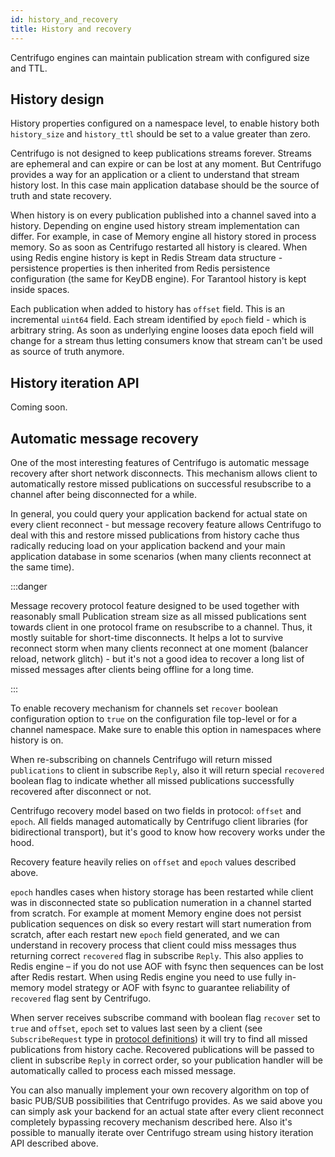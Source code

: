 ```yaml
---
id: history_and_recovery
title: History and recovery
---
```


Centrifugo engines can maintain publication stream with configured size and TTL.

## History design

History properties configured on a namespace level, to enable history both `history_size` and `history_ttl` should be set to a value greater than zero. 

Centrifugo is not designed to keep publications streams forever. Streams are ephemeral and can expire or can be lost at any moment. But Centrifugo provides a way for an application or a client to understand that stream history lost. In this case main application database should be the source of truth and state recovery.

When history is on every publication published into a channel saved into a history. Depending on engine used history stream implementation can differ. For example, in case of Memory engine all history stored in process memory. So as soon as Centrifugo restarted all history is cleared. When using Redis engine history is kept in Redis Stream data structure - persistence properties is then inherited from Redis persistence configuration (the same for KeyDB engine). For Tarantool history is kept inside spaces.

Each publication when added to history has `offset` field. This is an incremental `uint64` field. Each stream identified by `epoch` field - which is arbitrary string. As soon as underlying engine looses data epoch field will change for a stream thus letting consumers know that stream can't be used as source of truth anymore.

## History iteration API

Coming soon.

## Automatic message recovery

One of the most interesting features of Centrifugo is automatic message recovery after short network disconnects. This mechanism allows client to automatically restore missed publications on successful resubscribe to a channel after being disconnected for a while.

In general, you could query your application backend for actual state on every client reconnect - but message recovery feature allows Centrifugo to deal with this and restore missed publications from history cache thus radically reducing load on your application backend and your main application database in some scenarios (when many clients reconnect at the same time).

:::danger

Message recovery protocol feature designed to be used together with reasonably small Publication stream size as all missed publications sent towards client in one protocol frame on resubscribe to a channel. Thus, it mostly suitable for short-time disconnects. It helps a lot to survive reconnect storm when many clients reconnect at one moment (balancer reload, network glitch) - but it's not a good idea to recover a long list of missed messages after clients being offline for a long time.

:::

To enable recovery mechanism for channels set `recover` boolean configuration option to `true` on the configuration file top-level or for a channel namespace. Make sure to enable this option in namespaces where history is on.

When re-subscribing on channels Centrifugo will return missed `publications` to client in subscribe `Reply`, also it will return special `recovered` boolean flag to indicate whether all missed publications successfully recovered after disconnect or not.

Centrifugo recovery model based on two fields in protocol: `offset` and `epoch`. All fields managed automatically by Centrifugo client libraries (for bidirectional transport), but it's good to know how recovery works under the hood.

Recovery feature heavily relies on `offset` and `epoch` values described above.

`epoch` handles cases when history storage has been restarted while client was in disconnected state so publication numeration in a channel started from scratch. For example at moment Memory engine does not persist publication sequences on disk so every restart will start numeration from scratch, after each restart new `epoch` field generated, and we can understand in recovery process that client could miss messages thus returning correct `recovered` flag in subscribe `Reply`. This also applies to Redis engine – if you do not use AOF with fsync then sequences can be lost after Redis restart. When using Redis engine you need to use fully in-memory model strategy or AOF with fsync to guarantee reliability of `recovered` flag sent by Centrifugo.

When server receives subscribe command with boolean flag `recover` set to `true` and `offset`, `epoch` set to values last seen by a client (see `SubscribeRequest` type in [protocol definitions](https://github.com/centrifugal/protocol/blob/master/definitions/client.proto)) it will try to find all missed publications from history cache. Recovered publications will be passed to client in subscribe `Reply` in correct order, so your publication handler will be automatically called to process each missed message.

You can also manually implement your own recovery algorithm on top of basic PUB/SUB possibilities that Centrifugo provides. As we said above you can simply ask your backend for an actual state after every client reconnect completely bypassing recovery mechanism described here. Also it's possible to manually iterate over Centrifugo stream using history iteration API described above. 
